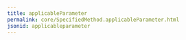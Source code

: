 ```yaml
---
title: applicableParameter
permalink: core/SpecifiedMethod.applicableParameter.html
jsonid: applicableparameter
---
```

